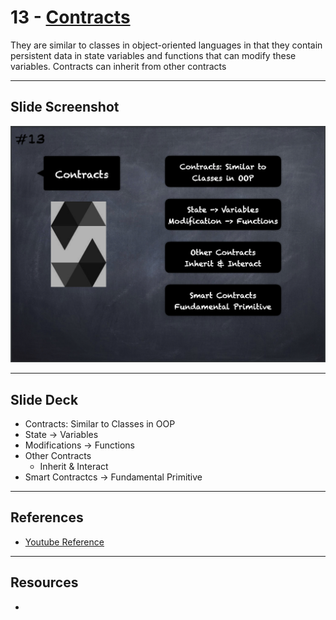 # 13 - [Contracts](Contracts.md)
They are similar to classes in object-oriented languages in that they contain persistent data in state variables and functions that can modify these variables. Contracts can inherit from other contracts

___
## Slide Screenshot
![013.png](../images/solidity101/013.png)
___
## Slide Deck
- Contracts: Similar to Classes in OOP
- State -> Variables
- Modifications -> Functions
- Other Contracts
	- Inherit & Interact
- Smart Contractcs -> Fundamental Primitive
___
## References
- [Youtube Reference](https://youtu.be/5eLqFac5Tkg?t=1425)

___
## Resources
- 
